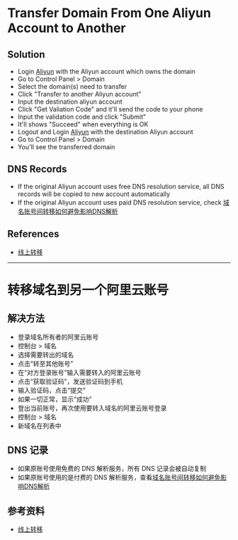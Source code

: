 # Transfer Domain From One Aliyun Account to Another

## Solution
* Login [Aliyun](https://www.aliyun.com/) with the Aliyun account which owns the domain
* Go to Control Panel > Domain
* Select the domain(s) need to transfer
* Click "Transfer to another Aliyun account"
* Input the destination aliyun account
* Click "Get Valiation Code" and it'll send the code to your phone
* Input the validation code and click "Submit"
* It'll shows "Succeed" when everything is OK
* Logout and Login [Aliyun](https://www.aliyun.com/) with the destination Aliyun account
* Go to Control Panel > Domain
* You'll see the transferred domain

## DNS Records
* If the original Aliyun account uses free DNS resolution service, all DNS records will be copied to new account automatically
* If the original Aliyun account uses paid DNS resolution service, check [域名账号间转移如何避免影响DNS解析](https://help.aliyun.com/document_detail/124787.html)

## References
* [线上转移](https://help.aliyun.com/document_detail/124010.html)

-------

# 转移域名到另一个阿里云账号

## 解决方法
* 登录域名所有者的阿里云账号
* 控制台 > 域名
* 选择需要转出的域名
* 点击“转至其他账号”
* 在“对方登录账号”输入需要转入的阿里云账号
* 点击“获取验证码”，发送验证码到手机
* 输入验证码，点击“提交”
* 如果一切正常，显示“成功”
* 登出当前账号，再次使用要转入域名的阿里云账号登录
* 控制台 > 域名
* 新域名在列表中

## DNS 记录
* 如果原账号使用免费的 DNS 解析服务，所有 DNS 记录会被自动复制
* 如果原账号使用的是付费的 DNS 解析服务，查看[域名账号间转移如何避免影响DNS解析](https://help.aliyun.com/document_detail/124787.html)

## 参考资料
* [线上转移](https://help.aliyun.com/document_detail/124010.html)
